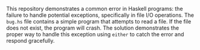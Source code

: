 This repository demonstrates a common error in Haskell programs: the failure to handle potential exceptions, specifically in file I/O operations. The `bug.hs` file contains a simple program that attempts to read a file. If the file does not exist, the program will crash. The solution demonstrates the proper way to handle this exception using `either` to catch the error and respond gracefully.